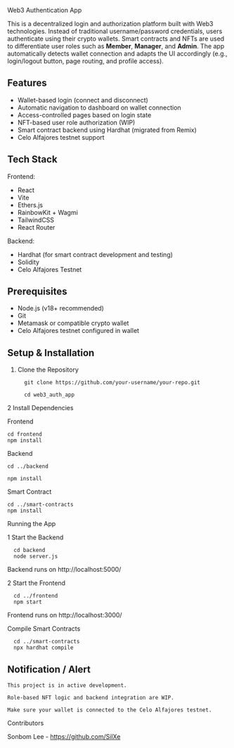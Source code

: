 Web3 Authentication App 

This is a decentralized login and authorization platform built with Web3 technologies. Instead of traditional username/password credentials, users authenticate using their crypto wallets. Smart contracts and NFTs are used to differentiate user roles such as **Member**, **Manager**, and **Admin**. The app automatically detects wallet connection and adapts the UI accordingly (e.g., login/logout button, page routing, and profile access).

## Features

- Wallet-based login (connect and disconnect)
- Automatic navigation to dashboard on wallet connection
- Access-controlled pages based on login state
- NFT-based user role authorization (WIP)
- Smart contract backend using Hardhat (migrated from Remix)
- Celo Alfajores testnet support

## Tech Stack

Frontend:
- React
- Vite
- Ethers.js
- RainbowKit + Wagmi
- TailwindCSS
- React Router

Backend:
- Hardhat (for smart contract development and testing)
- Solidity
- Celo Alfajores Testnet

## Prerequisites

- Node.js (v18+ recommended)
- Git
- Metamask or compatible crypto wallet
- Celo Alfajores testnet configured in wallet

## Setup & Installation

  1. Clone the Repository

           git clone https://github.com/your-username/your-repo.git

           cd web3_auth_app

  2️ Install Dependencies
  
  Frontend

    cd frontend
    npm install

  Backend

    cd ../backend

    npm install

  Smart Contract
  
    cd ../smart-contracts
    npm install

 Running the App

  1️ Start the Backend
  
      cd backend
      node server.js

    
  Backend runs on http://localhost:5000/

  2️ Start the Frontend
  
      cd ../frontend
      npm start

    
  Frontend runs on http://localhost:3000/

Compile Smart Contracts

      cd ../smart-contracts
      npx hardhat compile

## Notification / Alert
    This project is in active development.

    Role-based NFT logic and backend integration are WIP.

    Make sure your wallet is connected to the Celo Alfajores testnet.

 Contributors

  Sonbom Lee - https://github.com/SilXe
